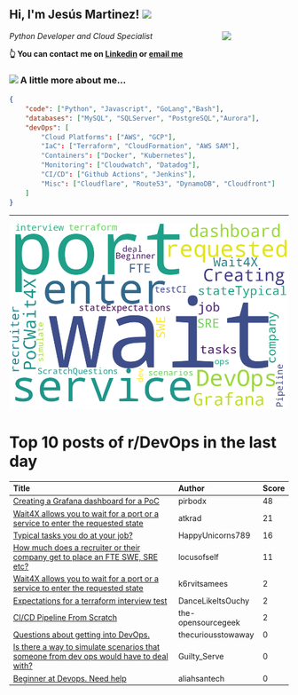<!--
**jmartinezl/jmartinezl** is a ✨ _special_ ✨ repository because its `README.md` (this file) appears on your GitHub profile.

Here are some ideas to get you started:

- 🔭 I’m currently working on ...
- 🌱 I’m currently learning ...
- 👯 I’m looking to collaborate on ...
- 🤔 I’m looking for help with ...
- 💬 Ask me about ...
- 📫 How to reach me: ...
- 😄 Pronouns: ...
- ⚡ Fun fact: ...
-->

<h2>Hi, I'm Jesús Martinez! <img src="https://media.giphy.com/media/WUlplcMpOCEmTGBtBW/giphy.gif" width="30"> </h2>
<img align='right' src="https://media.giphy.com/media/NytMLKyiaIh6VH9SPm/giphy.gif" width="120">
<p><em>Python Developer and Cloud Specialist
</em></p>

**👆 You can contact me on [Linkedin](https://www.linkedin.com/in/jes%C3%BAs-martinez-2b7b10104/) or [email me](mailto:jesus.mtz.lorenzo@gmail.com)**

### <img src="https://media.giphy.com/media/VgCDAzcKvsR6OM0uWg/giphy.gif" width="50"> A little more about me...  

```json
{
    "code": ["Python", "Javascript", "GoLang","Bash"],
    "databases": ["MySQL", "SQLServer", "PostgreSQL","Aurora"],
    "devOps": [
        "Cloud Platforms": ["AWS", "GCP"],
        "IaC": ["Terraform", "CloudFormation", "AWS SAM"],
        "Containers": ["Docker", "Kubernetes"],
        "Monitoring": ["Cloudwatch", "Datadog"],
        "CI/CD": ["Github Actions", "Jenkins"],
        "Misc": ["Cloudflare", "Route53", "DynamoDB", "Cloudfront"]
    ]
}
```
---

![Wordcloud](./cloud.png)

# Top 10 posts of r/DevOps in the last day

| Title | Author | Score |
|:---|:---|:---|
| [Creating a Grafana dashboard for a PoC](https://www.reddit.com/r/devops/comments/tot028/creating_a_grafana_dashboard_for_a_poc/) | pirbodx | 48 |
| [Wait4X allows you to wait for a port or a service to enter the requested state](https://www.reddit.com/r/devops/comments/tpecix/wait4x_allows_you_to_wait_for_a_port_or_a_service/) | atkrad | 21 |
| [Typical tasks you do at your job?](https://www.reddit.com/r/devops/comments/tp2da1/typical_tasks_you_do_at_your_job/) | HappyUnicorns789 | 16 |
| [How much does a recruiter or their company get to place an FTE SWE, SRE etc?](https://www.reddit.com/r/devops/comments/tp6cp8/how_much_does_a_recruiter_or_their_company_get_to/) | locusofself | 11 |
| [Wait4X allows you to wait for a port or a service to enter the requested state](https://www.reddit.com/r/devops/comments/tpg090/wait4x_allows_you_to_wait_for_a_port_or_a_service/) | k6rvitsamees | 2 |
| [Expectations for a terraform interview test](https://www.reddit.com/r/devops/comments/tphaeq/expectations_for_a_terraform_interview_test/) | DanceLikeItsOuchy | 2 |
| [CI/CD Pipeline From Scratch](https://www.reddit.com/r/devops/comments/tphscq/cicd_pipeline_from_scratch/) | the-opensourcegeek | 2 |
| [Questions about getting into DevOps.](https://www.reddit.com/r/devops/comments/tp8p2d/questions_about_getting_into_devops/) | thecuriousstowaway | 0 |
| [Is there a way to simulate scenarios that someone from dev ops would have to deal with?](https://www.reddit.com/r/devops/comments/toyvlz/is_there_a_way_to_simulate_scenarios_that_someone/) | Guilty_Serve | 0 |
| [Beginner at Devops. Need help](https://www.reddit.com/r/devops/comments/totavq/beginner_at_devops_need_help/) | aliahsantech | 0 |
